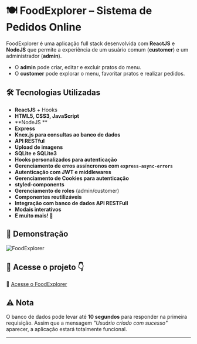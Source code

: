 # 🍽️ FoodExplorer – Sistema de Pedidos Online  

FoodExplorer é uma aplicação full stack desenvolvida com **ReactJS** e **NodeJS** que permite a experiência de um usuário comum (**customer**) e um administrador (**admin**).  

- O **admin** pode criar, editar e excluir pratos do menu.  
- O **customer** pode explorar o menu, favoritar pratos e realizar pedidos.  

## 🛠️ Tecnologias Utilizadas  

- **ReactJS** + Hooks  
- **HTML5, CSS3, JavaScript**
- **NodeJS **
- **Express**
- **Knex.js para consultas ao banco de dados**
- **API RESTful**
- **Upload de imagens**
- **SQLite e SQLite3**
- **Hooks personalizados para autenticação**
- **Gerenciamento de erros assíncronos com <code>express-async-errors</code>**
- **Autenticação com JWT e middlewares**
- **Gerenciamento de Cookies para autenticação**
- **styled-components**  
- **Gerenciamento de roles** (admin/customer)  
- **Componentes reutilizáveis**  
- **Integração com banco de dados API RESTFull** 
- **Modais interativos**
- **E muito mais! 🚀**  

## 📸 Demonstração 

![FoodExplorer](https://i.imgur.com/59XVkD3.png)  

## 🔗 Acesse o projeto 👇

🔗 [Acesse o FoodExplorer](https://fodanddrinks.netlify.app/)

## ⚠️ Nota  

O banco de dados pode levar até **10 segundos** para responder na primeira requisição. Assim que a mensagem *"Usuário criado com sucesso"* aparecer, a aplicação estará totalmente funcional.  

---
